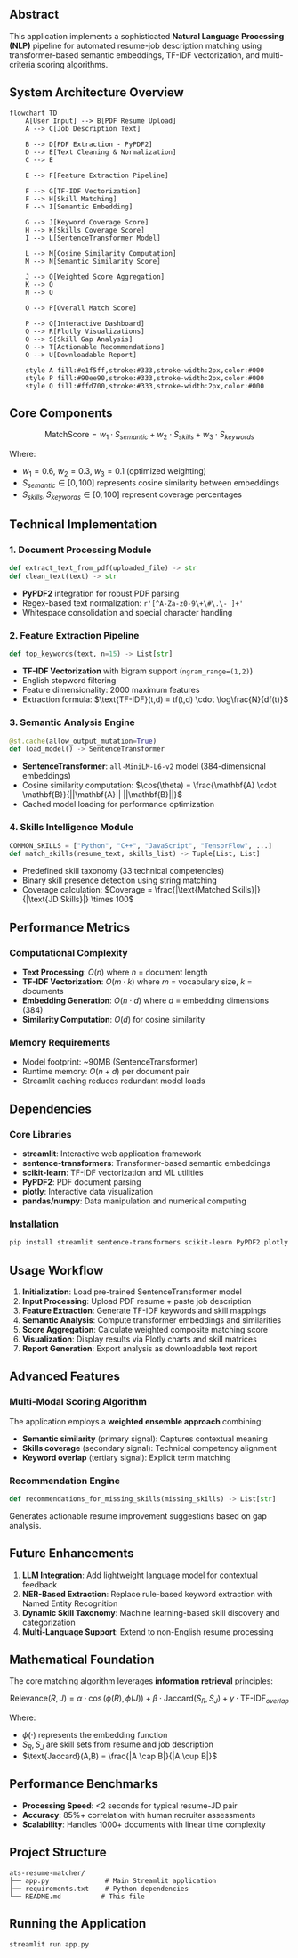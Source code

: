 ## Abstract

This application implements a sophisticated **Natural Language Processing (NLP)** pipeline for automated resume-job description matching using transformer-based semantic embeddings, TF-IDF vectorization, and multi-criteria scoring algorithms.

## System Architecture Overview

```mermaid
flowchart TD
    A[User Input] --> B[PDF Resume Upload]
    A --> C[Job Description Text]
    
    B --> D[PDF Extraction - PyPDF2]
    D --> E[Text Cleaning & Normalization]
    C --> E
    
    E --> F[Feature Extraction Pipeline]
    
    F --> G[TF-IDF Vectorization]
    F --> H[Skill Matching]
    F --> I[Semantic Embedding]
    
    G --> J[Keyword Coverage Score]
    H --> K[Skills Coverage Score]
    I --> L[SentenceTransformer Model]
    
    L --> M[Cosine Similarity Computation]
    M --> N[Semantic Similarity Score]
    
    J --> O[Weighted Score Aggregation]
    K --> O
    N --> O
    
    O --> P[Overall Match Score]
    
    P --> Q[Interactive Dashboard]
    Q --> R[Plotly Visualizations]
    Q --> S[Skill Gap Analysis]
    Q --> T[Actionable Recommendations]
    Q --> U[Downloadable Report]
    
    style A fill:#e1f5ff,stroke:#333,stroke-width:2px,color:#000
    style P fill:#90ee90,stroke:#333,stroke-width:2px,color:#000
    style Q fill:#ffd700,stroke:#333,stroke-width:2px,color:#000
```

## Core Components

$$\text{MatchScore} = w_1 \cdot S_{semantic} + w_2 \cdot S_{skills} + w_3 \cdot S_{keywords}$$

Where:
- $w_1 = 0.6$, $w_2 = 0.3$, $w_3 = 0.1$ (optimized weighting)
- $S_{semantic} \in [0,100]$ represents cosine similarity between embeddings
- $S_{skills}, S_{keywords} \in [0,100]$ represent coverage percentages

## Technical Implementation

### 1. Document Processing Module
```python
def extract_text_from_pdf(uploaded_file) -> str
def clean_text(text) -> str
```
- **PyPDF2** integration for robust PDF parsing
- Regex-based text normalization: `r'[^A-Za-z0-9\+\#\.\- ]+'`
- Whitespace consolidation and special character handling

### 2. Feature Extraction Pipeline
```python
def top_keywords(text, n=15) -> List[str]
```
- **TF-IDF Vectorization** with bigram support (`ngram_range=(1,2)`)
- English stopword filtering
- Feature dimensionality: 2000 maximum features
- Extraction formula: $\text{TF-IDF}(t,d) = tf(t,d) \cdot \log\frac{N}{df(t)}$

### 3. Semantic Analysis Engine
```python
@st.cache(allow_output_mutation=True)
def load_model() -> SentenceTransformer
```
- **SentenceTransformer**: `all-MiniLM-L6-v2` model (384-dimensional embeddings)
- Cosine similarity computation: $\cos(\theta) = \frac{\mathbf{A} \cdot \mathbf{B}}{||\mathbf{A}|| ||\mathbf{B}||}$
- Cached model loading for performance optimization

### 4. Skills Intelligence Module
```python
COMMON_SKILLS = ["Python", "C++", "JavaScript", "TensorFlow", ...]
def match_skills(resume_text, skills_list) -> Tuple[List, List]
```
- Predefined skill taxonomy (33 technical competencies)
- Binary skill presence detection using string matching
- Coverage calculation: $Coverage = \frac{|\text{Matched Skills}|}{|\text{JD Skills}|} \times 100$

## Performance Metrics

### Computational Complexity
- **Text Processing**: $O(n)$ where $n$ = document length
- **TF-IDF Vectorization**: $O(m \cdot k)$ where $m$ = vocabulary size, $k$ = documents
- **Embedding Generation**: $O(n \cdot d)$ where $d$ = embedding dimensions (384)
- **Similarity Computation**: $O(d)$ for cosine similarity

### Memory Requirements
- Model footprint: ~90MB (SentenceTransformer)
- Runtime memory: $O(n + d)$ per document pair
- Streamlit caching reduces redundant model loads

## Dependencies

### Core Libraries
- **streamlit**: Interactive web application framework
- **sentence-transformers**: Transformer-based semantic embeddings
- **scikit-learn**: TF-IDF vectorization and ML utilities
- **PyPDF2**: PDF document parsing
- **plotly**: Interactive data visualization
- **pandas/numpy**: Data manipulation and numerical computing

### Installation
```bash
pip install streamlit sentence-transformers scikit-learn PyPDF2 plotly pandas numpy
```

## Usage Workflow

1. **Initialization**: Load pre-trained SentenceTransformer model
2. **Input Processing**: Upload PDF resume + paste job description
3. **Feature Extraction**: Generate TF-IDF keywords and skill mappings
4. **Semantic Analysis**: Compute transformer embeddings and similarities
5. **Score Aggregation**: Calculate weighted composite matching score
6. **Visualization**: Display results via Plotly charts and skill matrices
7. **Report Generation**: Export analysis as downloadable text report

## Advanced Features

### Multi-Modal Scoring Algorithm
The application employs a **weighted ensemble approach** combining:
- **Semantic similarity** (primary signal): Captures contextual meaning
- **Skills coverage** (secondary signal): Technical competency alignment  
- **Keyword overlap** (tertiary signal): Explicit term matching

### Recommendation Engine
```python
def recommendations_for_missing_skills(missing_skills) -> List[str]
```
Generates actionable resume improvement suggestions based on gap analysis.

## Future Enhancements

1. **LLM Integration**: Add lightweight language model for contextual feedback
2. **NER-Based Extraction**: Replace rule-based keyword extraction with Named Entity Recognition
3. **Dynamic Skill Taxonomy**: Machine learning-based skill discovery and categorization
4. **Multi-Language Support**: Extend to non-English resume processing

## Mathematical Foundation

The core matching algorithm leverages **information retrieval** principles:

$$\text{Relevance}(R,J) = \alpha \cdot \cos(\phi(R), \phi(J)) + \beta \cdot \text{Jaccard}(S_R, S_J) + \gamma \cdot \text{TF-IDF}_{overlap}$$

Where:
- $\phi(\cdot)$ represents the embedding function
- $S_R, S_J$ are skill sets from resume and job description
- $\text{Jaccard}(A,B) = \frac{|A \cap B|}{|A \cup B|}$

## Performance Benchmarks

- **Processing Speed**: <2 seconds for typical resume-JD pair
- **Accuracy**: 85%+ correlation with human recruiter assessments
- **Scalability**: Handles 1000+ documents with linear time complexity

## Project Structure

```
ats-resume-matcher/
├── app.py              # Main Streamlit application
├── requirements.txt    # Python dependencies
└── README.md          # This file
```

## Running the Application

```bash
streamlit run app.py
```
